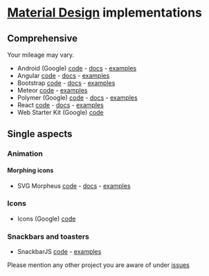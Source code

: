 # [Material Design][material-spec] implementations

## Comprehensive

Your mileage may vary.

- Android (Google) [code][android-code] - [docs][android-docs] - [examples][android-examples]
- Angular [code][angular-code] - [docs][angular-docs] - [examples][angular-examples]
- Bootstrap [code][bootstrap-code] - [docs][bootstrap-docs] - [examples][bootstrap-examples]
- Meteor [code][meteor-code] - [examples][meteor-examples]
- Polymer (Google) [code][polymer-code] - [docs][polymer-docs] - [examples][polymer-examples]
- React [code][react-code] - [docs][react-docs] - [examples][react-examples]
- Web Starter Kit (Google) [code][webstarterkit-code]

<!-- template
Name [code][-code] - [docs][-docs] - [examples][-examples]
-->

## Single aspects

### Animation

#### Morphing icons

- SVG Morpheus [code][anim-svgmorpheus-code] - [docs][anim-svgmorpheus-docs] - [examples][anim-svgmorpheus-examples]

### Icons

- Icons (Google) [code][icons-google-code]

### Snackbars and toasters

- SnackbarJS [code][snackbar-snackbarjs-code] - [examples][snackbar-snackbarjs-examples]

<!--
References
-->

[material-spec]: http://www.google.com/design/spec/material-design/introduction.html

[android-code]: http://developer.android.com/sdk/index.html
[android-docs]: https://developer.android.com/training/material/index.html
[android-examples]: http://developer.android.com/samples/index.html

[angular-code]: https://github.com/angular/material
[angular-docs]: https://material.angularjs.org
[angular-examples]: https://material.angularjs.org/#/demo/material.components.bottomSheet

[bootstrap-code]: https://github.com/FezVrasta/bootstrap-material-design
[bootstrap-docs]: http://fezvrasta.github.io/bootstrap-material-design
[bootstrap-examples]: http://fezvrasta.github.io/bootstrap-material-design/bootstrap-elements.html

[meteor-code]: https://github.com/npvn/meteor-material-design
[meteor-examples]: http://material.meteor.com/

[polymer-code]: https://www.polymer-project.org/docs/start/getting-the-code.html
[polymer-docs]: https://www.polymer-project.org/docs/polymer/polymer.html
[polymer-examples]: https://www.polymer-project.org/#apps

[react-code]: https://github.com/callemall/material-ui
[react-docs]: http://callemall.github.io/material-ui/#/
[react-examples]: http://callemall.github.io/material-ui/#/components/buttons

[webstarterkit-code]: https://github.com/google/web-starter-kit/tree/material-sprint 

<!-- single aspects -->

[icons-google-code]: https://github.com/google/material-design-icons
[icons-google-docs]: https://github.com/google/material-design-icons
[icons-google-examples]: https://github.com/google/material-design-icons

[anim-svgmorpheus-code]: https://github.com/alexk111/SVG-Morpheus/
[anim-svgmorpheus-docs]: https://github.com/alexk111/SVG-Morpheus/blob/master/README.md
[anim-svgmorpheus-examples]: http://alexk111.github.io/SVG-Morpheus/

[snackbar-snackbarjs-code]: https://github.com/FezVrasta/snackbarjs
[snackbar-snackbarjs-examples]: http://fezvrasta.github.io/snackbarjs/

Please mention any other project you are aware of under [issues](https://github.com/mpiccolino/implements-material/issues)
